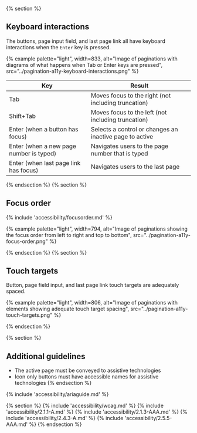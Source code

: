 {% section %}
## Keyboard interactions
The buttons, page input field, and last page link all have keyboard interactions when the `Enter` key is pressed.

{% example palette="light",
           width=833,
           alt="Image of paginations with diagrams of what happens when Tab or Enter keys are pressed",
           src="../pagination-a11y-keyboard-interactions.png" %} 

| Key                                     | Result                                                  |
| --------------------------------------- | ------------------------------------------------------- |
| Tab                                     | Moves focus to the right (not including truncation)     |
| Shift+Tab                               | Moves focus to the left (not including truncation)      |
| Enter (when a button has focus)         | Selects a control or changes an inactive page to active |
| Enter (when a new page number is typed) | Navigates users to the page number that is typed        |
| Enter (when last page link has focus)   | Navigates users to the last page                        |

{% endsection %}
{% section %}

## Focus order
{% include 'accessibility/focusorder.md' %}

{% example palette="light",
           width=794,
           alt="Image of paginations showing the focus order from left to right and top to bottom",
           src="../pagination-a11y-focus-order.png" %}  

{% endsection %}
{% section %}
## Touch targets
Button, page field input, and last page link touch targets are adequately spaced.

{% example palette="light",
           width=806,
           alt="Image of paginations with elements showing adequate touch target spacing",
           src="../pagination-a11y-touch-targets.png" %}  

{% endsection %}

{% section %}
## Additional guidelines

* The active page must be conveyed to assistive technologies
* Icon only buttons must have accessible names for assistive technologies
{% endsection %}

{% include 'accessibility/ariaguide.md' %}

{% section %}
{% include 'accessibility/wcag.md' %}
{% include 'accessibility/2.1.1-A.md' %}
{% include 'accessibility/2.1.3-AAA.md' %}
{% include 'accessibility/2.4.3-A.md' %}
{% include 'accessibility/2.5.5-AAA.md' %}
{% endsection %}